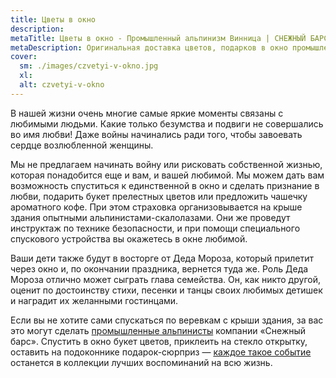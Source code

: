 ```yaml
---
title: Цветы в окно
description: 
metaTitle: Цветы в окно - Промышленный альпинизм Винница | СНЕЖНЫЙ БАРС
metaDescription: Оригинальная доставка цветов, подарков в окно промышленными альпинистами в Виннице ☎ +38 (097) 970-53-76 от компании Снежный Барс
cover:
  sm: ./images/czvetyi-v-okno.jpg
  xl: 
  alt: czvetyi-v-okno
---
```

В нашей жизни очень многие самые яркие моменты связаны с любимыми людьми. Какие только безумства и подвиги не совершались во имя любви! Даже войны начинались ради того, чтобы завоевать сердце возлюбленной женщины.

Мы не предлагаем начинать войну или рисковать собственной жизнью, которая понадобится еще и вам, и вашей любимой. Мы можем дать вам возможность спуститься к единственной в окно и сделать признание в любви, подарить букет прелестных цветов или предложить чашечку ароматного кофе. При этом страховка организовывается на крыше здания опытными альпинистами-скалолазами. Они же проведут инструктаж по технике безопасности, и при помощи специального спускового устройства вы окажетесь в окне любимой.

Ваши дети также будут в восторге от Деда Мороза, который прилетит через окно и, по окончании праздника, вернется туда же. Роль Деда Мороза отлично может сыграть глава семейства. Он, как никто другой, оценит по достоинству стихи, песенки и танцы своих любимых детишек и наградит их желанными гостинцами.

Если вы не хотите сами спускаться по веревкам с крыши здания, за вас это могут сделать [промышленные альпинисты](/promyshlennyi-alpinizm/ "Услуги опытных промышленных альпинистов по доступной цене") компании «Снежный барс». Спустить в окно букет цветов, приклеить на стекло открытку, оставить на подоконнике подарок-сюрприз — [каждое такое событие](/podarok-v-okno/ "Мы знаем как поздравить и удивить оригинально!") останется в коллекции лучших воспоминаний на всю жизнь.
